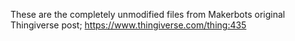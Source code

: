 These are the completely unmodified files from Makerbots original Thingiverse post;
https://www.thingiverse.com/thing:435

